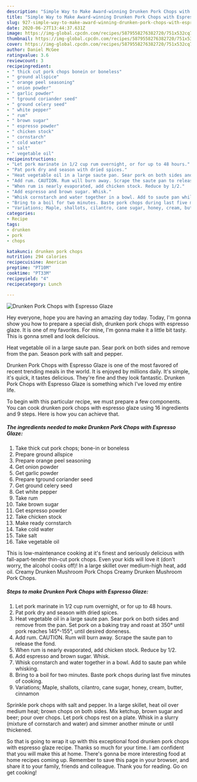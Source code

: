 ```yaml
---
description: "Simple Way to Make Award-winning Drunken Pork Chops with Espresso Glaze"
title: "Simple Way to Make Award-winning Drunken Pork Chops with Espresso Glaze"
slug: 927-simple-way-to-make-award-winning-drunken-pork-chops-with-espresso-glaze
date: 2020-06-27T13:44:37.631Z
image: https://img-global.cpcdn.com/recipes/5879558276382720/751x532cq70/drunken-pork-chops-with-espresso-glaze-recipe-main-photo.jpg
thumbnail: https://img-global.cpcdn.com/recipes/5879558276382720/751x532cq70/drunken-pork-chops-with-espresso-glaze-recipe-main-photo.jpg
cover: https://img-global.cpcdn.com/recipes/5879558276382720/751x532cq70/drunken-pork-chops-with-espresso-glaze-recipe-main-photo.jpg
author: Daniel McGee
ratingvalue: 3.6
reviewcount: 3
recipeingredient:
- " thick cut pork chops bonein or boneless"
- " ground allspice"
- " orange peel seasoning"
- " onion powder"
- " garlic powder"
- " tground coriander seed"
- " ground celery seed"
- " white pepper"
- " rum"
- " brown sugar"
- " espresso powder"
- " chicken stock"
- " cornstarch"
- " cold water"
- " salt"
- " vegetable oil"
recipeinstructions:
- "Let pork marinate in 1/2 cup rum overnight, or for up to 48 hours."
- "Pat pork dry and season with dried spices."
- "Heat vegetable oil in a large saute pan. Sear pork on both sides and remove from the pan. Set pork on a baking tray and roast at 350° until pork reaches 145°-155°, until desired doneness."
- "Add rum. CAUTION. Rum will burn away. Scrape the saute pan to release the fond."
- "When rum is nearly evaporated, add chicken stock. Reduce by 1/2."
- "Add espresso and brown sugar. Whisk."
- "Whisk cornstarch and water together in a bowl. Add to saute pan while whisking."
- "Bring to a boil for two minutes. Baste pork chops during last five minutes of cooking."
- "Variations; Maple, shallots, cilantro, cane sugar, honey, cream, butter, cinnamon"
categories:
- Recipe
tags:
- drunken
- pork
- chops

katakunci: drunken pork chops 
nutrition: 294 calories
recipecuisine: American
preptime: "PT10M"
cooktime: "PT33M"
recipeyield: "4"
recipecategory: Lunch

---
```



![Drunken Pork Chops with Espresso Glaze](https://img-global.cpcdn.com/recipes/5879558276382720/751x532cq70/drunken-pork-chops-with-espresso-glaze-recipe-main-photo.jpg)

Hey everyone, hope you are having an amazing day today. Today, I'm gonna show you how to prepare a special dish, drunken pork chops with espresso glaze. It is one of my favorites. For mine, I'm gonna make it a little bit tasty. This is gonna smell and look delicious.

Heat vegetable oil in a large saute pan. Sear pork on both sides and remove from the pan. Season pork with salt and pepper.

Drunken Pork Chops with Espresso Glaze is one of the most favored of recent trending meals in the world. It is enjoyed by millions daily. It's simple, it's quick, it tastes delicious. They're fine and they look fantastic. Drunken Pork Chops with Espresso Glaze is something which I've loved my entire life.


To begin with this particular recipe, we must prepare a few components. You can cook drunken pork chops with espresso glaze using 16 ingredients and 9 steps. Here is how you can achieve that.

<!--inarticleads1-->

##### The ingredients needed to make Drunken Pork Chops with Espresso Glaze:

1. Take  thick cut pork chops; bone-in or boneless
1. Prepare  ground allspice
1. Prepare  orange peel seasoning
1. Get  onion powder
1. Get  garlic powder
1. Prepare  tground coriander seed
1. Get  ground celery seed
1. Get  white pepper
1. Take  rum
1. Take  brown sugar
1. Get  espresso powder
1. Take  chicken stock
1. Make ready  cornstarch
1. Take  cold water
1. Take  salt
1. Take  vegetable oil


This is low-maintenance cooking at it&#39;s finest and seriously delicious with fall-apart-tender thin-cut pork chops. Even your kids will love it (don&#39;t worry, the alcohol cooks off)! In a large skillet over medium-high heat, add oil. Creamy Drunken Mushroom Pork Chops Creamy Drunken Mushroom Pork Chops. 

<!--inarticleads2-->

##### Steps to make Drunken Pork Chops with Espresso Glaze:

1. Let pork marinate in 1/2 cup rum overnight, or for up to 48 hours.
1. Pat pork dry and season with dried spices.
1. Heat vegetable oil in a large saute pan. Sear pork on both sides and remove from the pan. Set pork on a baking tray and roast at 350° until pork reaches 145°-155°, until desired doneness.
1. Add rum. CAUTION. Rum will burn away. Scrape the saute pan to release the fond.
1. When rum is nearly evaporated, add chicken stock. Reduce by 1/2.
1. Add espresso and brown sugar. Whisk.
1. Whisk cornstarch and water together in a bowl. Add to saute pan while whisking.
1. Bring to a boil for two minutes. Baste pork chops during last five minutes of cooking.
1. Variations; Maple, shallots, cilantro, cane sugar, honey, cream, butter, cinnamon


Sprinkle pork chops with salt and pepper. In a large skillet, heat oil over medium heat; brown chops on both sides. Mix ketchup, brown sugar and beer; pour over chops. Let pork chops rest on a plate. Whisk in a slurry (mixture of cornstarch and water) and simmer another minute or until thickened. 

So that is going to wrap it up with this exceptional food drunken pork chops with espresso glaze recipe. Thanks so much for your time. I am confident that you will make this at home. There's gonna be more interesting food at home recipes coming up. Remember to save this page in your browser, and share it to your family, friends and colleague. Thank you for reading. Go on get cooking!
